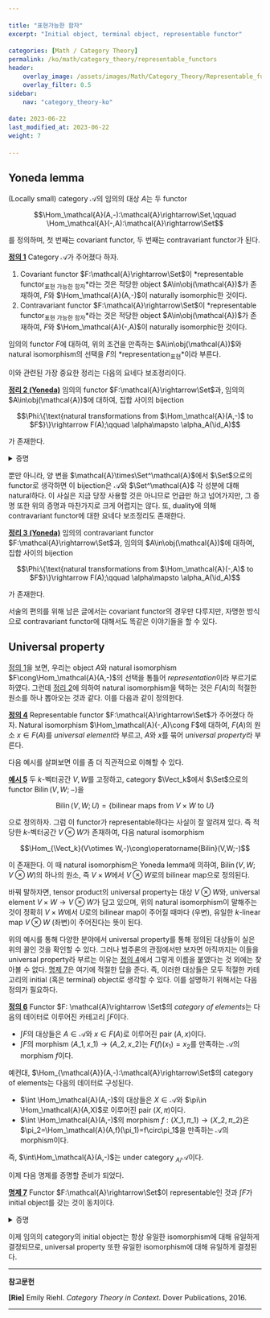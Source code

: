 ```yaml
---

title: "표현가능한 함자"
excerpt: "Initial object, terminal object, representable functor"

categories: [Math / Category Theory]
permalink: /ko/math/category_theory/representable_functors
header:
    overlay_image: /assets/images/Math/Category_Theory/Representable_functors.png
    overlay_filter: 0.5
sidebar: 
    nav: "category_theory-ko"

date: 2023-06-22
last_modified_at: 2023-06-22
weight: 7

---
```


## Yoneda lemma

(Locally small) category $\mathcal{A}$의 임의의 대상 $A$는 두 functor 

$$\Hom_\mathcal{A}(A,-):\mathcal{A}\rightarrow\Set,\qquad \Hom_\mathcal{A}(-,A):\mathcal{A}\rightarrow\Set$$

를 정의하며, 첫 번째는 covariant functor, 두 번째는 contravariant functor가 된다.

<div class="definition" markdown="1">

<ins id="def1">**정의 1**</ins> Category $\mathcal{A}$가 주어졌다 하자.

1. Covariant functor $F:\mathcal{A}\rightarrow\Set$이 *representable functor<sub>표현 가능한 함자</sub>*라는 것은 적당한 object $A\in\obj(\mathcal{A})$가 존재하여, $F$와 $\Hom_\mathcal{A}(A,-)$이 naturally isomorphic한 것이다.
2. Contravariant functor $F:\mathcal{A}\rightarrow\Set$이 *representable functor<sub>표현 가능한 함자</sub>*라는 것은 적당한 object $A\in\obj(\mathcal{A})$가 존재하여, $F$와 $\Hom_\mathcal{A}(-,A)$이 naturally isomorphic한 것이다.

임의의 functor $F$에 대하여, 위의 조건을 만족하는 $A\in\obj(\mathcal{A})$와 natural isomorphism의 선택을 $F$의 *representation<sub>표현</sub>*이라 부른다.

</div>

이와 관련된 가장 중요한 정리는 다음의 요네다 보조정리이다.

<div class="proposition" markdown="1">

<ins id="thm2">**정리 2 (Yoneda)**</ins> 임의의 functor $F:\mathcal{A}\rightarrow\Set$과, 임의의 $A\in\obj(\mathcal{A})$에 대하여, 집합 사이의 bijection

$$\Phi:\{\text{natural transformations from $\Hom_\mathcal{A}(A,-)$ to $F$}\}\rightarrow F(A);\qquad \alpha\mapsto \alpha_A(\id_A)$$

가 존재한다. 

</div>
<details class="proof" markdown="1">
<summary>증명</summary>

우선 위의 함수가 어떻게 작동하는지를 잠깐 살펴보면, $\Hom_\mathcal{A}(A,-)$에서 $F$로의 natural transformation은 임의의 대상 $X$에 대하여, 두 집합 $\Hom_\mathcal{A}(A,X)$에서 $F(X)$로의 함수 $\alpha_X$로 주어진다. 특별히 $X=A$인 경우, 함수 $\alpha_A$는 $\Hom_\mathcal{A}(A,A)$에서 $F(A)$로의 함수로 주어지며, $\id_A\in\Hom_\mathcal{A}(A,A)$이므로 $\alpha_A(\id_A)\in F(A)$이다.

이 함수가 bijection임을 보이기 위해서는 역함수를 만들면 충분하다. 즉, 임의의 원소 $x\in F(A)$로부터 natural transformation $\Psi(x)$를 만들어내야 하고, 이 때 $\Psi(x)$는 다시 $\mathcal{A}$의 임의의 대상 $X$에 대하여 함수 $\Psi(x)\_X:\Hom\_\mathcal{A}(A,X)\rightarrow F(X)$로 주어진다. 그런데 $\Psi(x)$가 natural transformation이라면, 다음의 diagram이 commute해야 한다.

![naturality](/assets/images/Math/Category_Theory/Representable_functors-1.png){:width="300px" class="invert" .align-center}

다시 $\id_A\in\Hom_\mathcal{A}(A,A)$를 생각하자. 그럼 오른쪽 위 방향으로 따라가면 이는 $F(f)(\Psi(x)_A(\id_A))$이고, 왼쪽 아래 방향을 따라가면 $\Psi(x)_X(f)$가 된다. 즉

$$\Psi(x)_X(f)=F(f)(\Psi(x)_A(\id_A))$$

가 성립해야 한다. 한편, $\Psi$가 $\Phi$의 역함수이기 위해서는 $(\Psi\circ\Phi)(x)=x$여야 하므로, $\Psi$가 어떻게 정의되었는지를 생각해보면 $\Psi(x)_A(\id_A)$가 정확히 $x$여야 한다는 것을 알 수 있다. 즉, 다음의 식

$$\Psi(x)_X(f)=F(f)(x)$$

를 통하여 $\Psi(x)$를 정의해야만 한다. 이렇게 정의한 $\Psi$가 실제로 natural transformation이 된다는 것을 추가로 보여야 하지만 이는 어렵지 않다. 

</details>

뿐만 아니라, 양 변을 $\mathcal{A}\times\Set^\mathcal{A}$에서 $\Set$으로의 functor로 생각하면 이 bijection은 $\mathcal{A}$와 $\Set^\mathcal{A}$ 각 성분에 대해 natural하다. 이 사실은 지금 당장 사용할 것은 아니므로 언급만 하고 넘어가지만, 그 증명 또한 위의 증명과 마찬가지로 크게 어렵지는 않다. 또, duality에 의해 contravariant functor에 대한 요네다 보조정리도 존재한다. 

<div class="proposition" markdown="1">

<ins id="thm3">**정리 3 (Yoneda)**</ins> 임의의 contravariant functor $F:\mathcal{A}\rightarrow\Set$과, 임의의 $A\in\obj(\mathcal{A})$에 대하여, 집합 사이의 bijection

$$\Phi:\{\text{natural transformations from $\Hom_\mathcal{A}(-,A)$ to $F$}\}\rightarrow F(A);\qquad \alpha\mapsto \alpha_A(\id_A)$$

가 존재한다. 

</div>

서술의 편의를 위해 남은 글에서는 covariant functor의 경우만 다루지만, 자명한 방식으로 contravariant functor에 대해서도 똑같은 이야기들을 할 수 있다.

## Universal property

[정의 1](#def1)을 보면, 우리는 object $A$와 natural isomorphism $F\cong\Hom_\mathcal{A}(A,-)$의 선택을 통틀어 *representation*이라 부르기로 하였다. 그런데 [정리 2](#thm2)에 의하여 natural isomorphism을 택하는 것은 $F(A)$의 적절한 원소를 하나 뽑아오는 것과 같다. 이를 다음과 같이 정의한다. 

<div class="definition" markdown="1">

<ins id="def4">**정의 4**</ins> Representable functor $F:\mathcal{A}\rightarrow\Set$가 주어졌다 하자. Natural isomorphism $\Hom_\mathcal{A}(-,A)\cong F$에 대하여, $F(A)$의 원소 $x\in F(A)$를 *universal element*라 부르고, $A$와 $x$를 묶어 *universal property*라 부른다. 

</div>

다음 예시를 살펴보면 이를 좀 더 직관적으로 이해할 수 있다.

<div class="example" markdown="1">

<ins id="ex5">**예시 5**</ins> 두 $k$-벡터공간 $V,W$를 고정하고, category $\Vect_k$에서 $\Set$으로의 functor $\operatorname{Bilin}(V,W;-)$을

$$\operatorname{Bilin}(V,W;U)=\{\text{bilinear maps from $V\times W$ to $U$}\}$$

으로 정의하자. 그럼 이 functor가 representable하다는 사실이 잘 알려져 있다. 즉 적당한 $k$-벡터공간 $V\otimes W$가 존재하여, 다음 natural isomorphism

$$\Hom_{\Vect_k}(V\otimes W,-)\cong\operatorname{Bilin}(V,W;-)$$

이 존재한다. 이 때 natural isomorphism은 Yoneda lemma에 의하여, $\operatorname{Bilin}(V,W;V\otimes W)$의 하나의 원소, 즉 $V\times W$에서 $V\otimes W$로의 bilinear map으로 정의된다. 

바꿔 말하자면, tensor product의 universal property는 대상 $V\otimes W$와, universal element $V\times W\rightarrow V\otimes W$가 담고 있으며, 위의 natural isomorphism이 말해주는 것이 정확히 $V\times W$에서 $U$로의 bilinear map이 주어질 때마다 (우변), 유일한 $k$-linear map $V\otimes W$ (좌변)이 주어진다는 뜻이 된다.

</div>

위의 예시를 통해 다양한 분야에서 universal property를 통해 정의된 대상들이 실은 위의 꼴인 것을 확인할 수 있다. 그러나 범주론의 관점에서만 보자면 아직까지는 이들을 universal property라 부르는 이유는 [정의 4](#def4)에서 그렇게 이름을 붙였다는 것 외에는 찾아볼 수 없다. [명제 7](#prop7)은 여기에 적절한 답을 준다. 즉, 이러한 대상들은 모두 적절한 카테고리의 initial (혹은 terminal) object로 생각할 수 있다. 이를 설명하기 위해서는 다음 정의가 필요하다. 

<div class="definition" markdown="1">

<ins id="def6">**정의 6**</ins> Functor $F: \mathcal{A}\rightarrow \Set$의 *category of elements*는 다음의 데이터로 이루어진 카테고리 $\int F$이다.

- $\int F$의 대상들은 $A\in \mathcal{A}$와 $x\in F(A)$로 이루어진 pair $(A,x)$이다.
- $\int F$의 morphism $(A\_1,x\_1) \rightarrow (A\_2, x\_2)$는 $F(f)(x_1)=x_2$를 만족하는 $\mathcal{A}$의 morphism $f$이다. 

</div>

예컨대, $\Hom_{\mathcal{A}}(A,-):\mathcal{A}\rightarrow\Set$의 category of elements는 다음의 데이터로 구성된다.

- $\int \Hom_\mathcal{A}(A,-)$의 대상들은 $X\in \mathcal{A}$와 $\pi\in \Hom_\mathcal{A}(A,X)$로 이루어진 pair $(X,\pi)$이다.
- $\int \Hom_\mathcal{A}(A,-)$의 morphism $f:(X\_1,\pi\_1)\rightarrow(X\_2,\pi\_2)$은 $\pi_2=\Hom_\mathcal{A}(A,f)(\pi_1)=f\circ\pi_1$을 만족하는 $\mathcal{A}$의 morphism이다.

즉, $\int\Hom_\mathcal{A}(A,-)$는 under category ${}_{A/}\mathcal{A}$이다. 

이제 다음 명제를 증명할 준비가 되었다.

<div class="proposition" markdown="1">

<ins id="prop7">**명제 7**</ins> Functor $F:\mathcal{A}\rightarrow\Set$이 representable인 것과 $\int F$가 initial object를 갖는 것이 동치이다.

</div>
<details class="proof" markdown="1">
<summary>증명</summary>

$F$가 representable하다면 $F\cong\Hom_\mathcal{A}(A,-)$이도록 하는 적절한 $A$와 natural isomorphism $\alpha$가 존재한다. 그럼 이를 통해 $\int F$에서 $\int\Hom_\mathcal{A}(A,-)$로의 isomorphism $(X,x)\mapsto (X,\alpha_X(x))$을 만들 수 있다. 그런데 $\int\Hom_\mathcal{A}(A,-)={}_{A/}\mathcal{A}$은 initial object $\id_A$를 갖는다. 

이제 $\int F$가 initial object $(A,x)$를 갖는다 하고 이로부터 natural isomorphism $\Hom_\mathcal{A}(A,-)\Rightarrow F$를 만들어야 한다. 우선 [정리 2](#thm2)로부터, 우리는 bijection

$$\Phi:\{\text{natural transformations from $\Hom_\mathcal{A}(A,-)$ to $F$}\}\rightarrow F(A)$$

이 존재함을 알고 있으며, 이것이 bijection임을 증명하기 위해서 우리는 $x\in F(A)$마다 정의되는 natural transformation $\Psi(x):\Hom_\mathcal{A}(A,-)\Rightarrow F$를 다음 식

$$\Psi(x)_X(f)=F(f)(x)$$

으로 정의했었다. 한편 $\int F$에서, $(A,x)$가 initial이라는 뜻은 임의의 $(X,y)\in\int F$를 가져올 때마다 $\mathcal{A}$에서의 morphism $f:A \rightarrow X$가 유일하게 존재하여 $F(f)(x)=y\in F(X)$인 것이다. 그런데 위의 식에 따라 $F(f)(x)=\Psi(x)\_X(f)$이고, $X$를 고정하면 $y$는 $F(X)$에서 임의로 택해올 수 있으므로 이를 다시 말하면 임의의 $y\in F(X)$가 주어질 때마다, $y=\Psi(x)\_X(f)$를 만족하는 $f\in\Hom\_\mathcal{A}(A,X)$를 반드시 유일하게 찾아올 수 있다는 뜻이다. 즉, $\Psi(x)\_X$가 isomorphism이고 $X$ 역시 임의로 택할 수 있으므로 $\Psi(x)$가 $\Hom_\mathcal{A}(A,-)$에서 $F$로의 natural isomorphism을 정의한다. 

</details>

이제 임의의 category의 initial object는 항상 유일한 isomorphism에 대해 유일하게 결정되므로, universal property 또한 유일한 isomorphism에 대해 유일하게 결정된다.

---

**참고문헌**

**[Rie]** Emily Riehl. *Category Theory in Context*. Dover Publications, 2016.

---